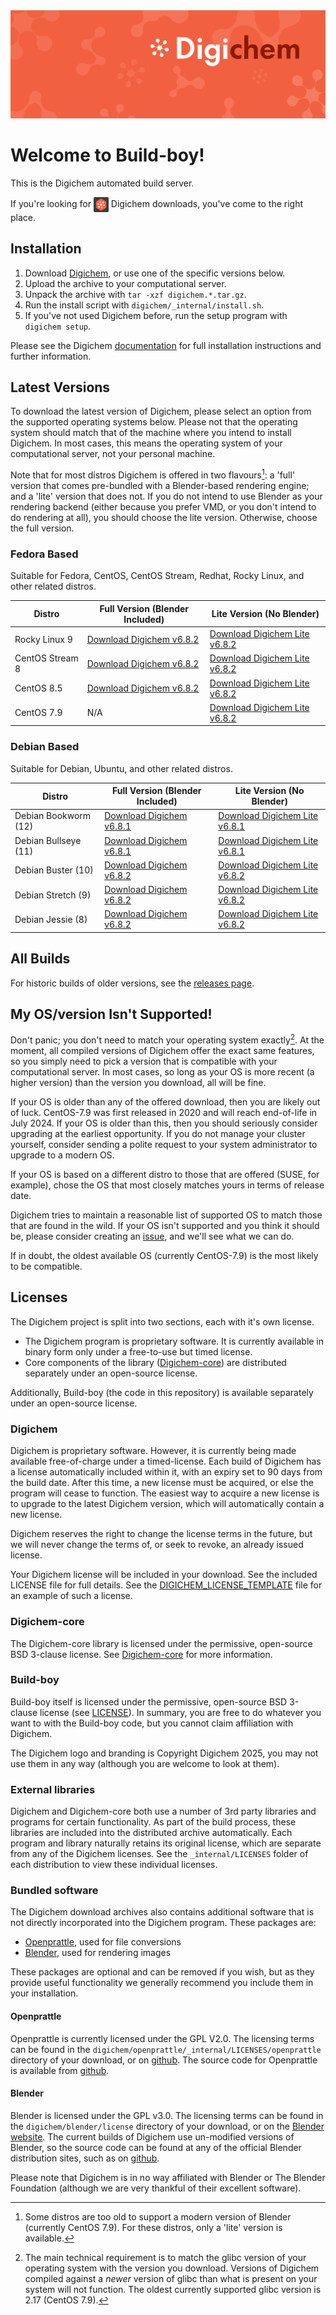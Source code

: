 <img src="Banner.png" alt="Banner" />

# Welcome to Build-boy!

This is the Digichem automated build server.

If you're looking for <img src="Logo.png" alt="Banner" height=24 valign=middle /> Digichem downloads, you've come to the right place.

## Installation

1. Download <!-- Quick-Download --> [Digichem](https://github.com/Digichem-Project/build-boy/releases/download/6.8.2-CentOS-Stream-8/digichem.6.8.2.CentOS-Stream-8-blender.tar.gz), or use one of the specific versions below.
1. Upload the archive to your computational server.
1. Unpack the archive with `tar -xzf digichem.*.tar.gz`.
1. Run the install script with `digichem/_internal/install.sh`.
1. If you've not used Digichem before, run the setup program with `digichem setup`.

Please see the Digichem [documentation](https://doc.digi-chem.co.uk) for full installation instructions and further information.

## Latest Versions

To download the latest version of Digichem, please select an option from the supported operating systems below.
Please not that the operating system should match that of the machine where you intend to install Digichem.
In most cases, this means the operating system of your computational server, not your personal machine.

Note that for most distros Digichem is offered in two flavours[^1]: a 'full' version that comes pre-bundled with a Blender-based rendering engine;
and a 'lite' version that does not. If you do not intend to use Blender as your rendering backend (either because you prefer VMD, or you don't intend to do rendering at all),
you should choose the lite version. Otherwise, choose the full version.

### Fedora Based

Suitable for Fedora, CentOS, CentOS Stream, Redhat, Rocky Linux, and other related distros.

| Distro | Full Version (Blender Included) | Lite Version (No Blender) |
|--------|---------------------------|---------------------------------|
| Rocky Linux 9 | <!-- Rocky-Linux-9 --> [Download Digichem v6.8.2](https://github.com/Digichem-Project/build-boy/releases/download/6.8.2-Rocky-Linux-9/digichem.6.8.2.Rocky-Linux-9-blender.tar.gz) | [Download Digichem Lite v6.8.2](https://github.com/Digichem-Project/build-boy/releases/download/6.8.2-Rocky-Linux-9/digichem.6.8.2.Rocky-Linux-9.tar.gz) |
| CentOS Stream 8 | <!-- CentOS-Stream-8 --> [Download Digichem v6.8.2](https://github.com/Digichem-Project/build-boy/releases/download/6.8.2-CentOS-Stream-8/digichem.6.8.2.CentOS-Stream-8-blender.tar.gz) | [Download Digichem Lite v6.8.2](https://github.com/Digichem-Project/build-boy/releases/download/6.8.2-CentOS-Stream-8/digichem.6.8.2.CentOS-Stream-8.tar.gz) |
| CentOS 8.5 | <!-- CentOS-8.5 --> [Download Digichem v6.8.2](https://github.com/Digichem-Project/build-boy/releases/download/6.8.2-CentOS-8.5/digichem.6.8.2.CentOS-8.5-blender.tar.gz) | [Download Digichem Lite v6.8.2](https://github.com/Digichem-Project/build-boy/releases/download/6.8.2-CentOS-8.5/digichem.6.8.2.CentOS-8.5.tar.gz) |
| CentOS 7.9 | <!-- CentOS-7.9 --> N/A | [Download Digichem Lite v6.8.2](https://github.com/Digichem-Project/build-boy/releases/download/6.8.2-CentOS-7.9/digichem.6.8.2.CentOS-7.9.tar.gz) |

### Debian Based

Suitable for Debian, Ubuntu, and other related distros.

| Distro | Full Version (Blender Included) | Lite Version (No Blender) |
|--------|---------------------------|---------------------------------|
| Debian Bookworm (12) | <!-- Debian-Bookworm --> [Download Digichem v6.8.1](https://github.com/Digichem-Project/build-boy/releases/download/6.8.1-Debian-Bookworm/digichem.6.8.1.Debian-Bookworm-blender.tar.gz) | [Download Digichem Lite v6.8.1](https://github.com/Digichem-Project/build-boy/releases/download/6.8.1-Debian-Bookworm/digichem.6.8.1.Debian-Bookworm.tar.gz) |
| Debian Bullseye (11) | <!-- Debian-Bullseye --> [Download Digichem v6.8.1](https://github.com/Digichem-Project/build-boy/releases/download/6.8.1-Debian-Bullseye/digichem.6.8.1.Debian-Bullseye-blender.tar.gz) | [Download Digichem Lite v6.8.1](https://github.com/Digichem-Project/build-boy/releases/download/6.8.1-Debian-Bullseye/digichem.6.8.1.Debian-Bullseye.tar.gz) |
| Debian Buster (10) | <!-- Debian-Buster --> [Download Digichem v6.8.2](https://github.com/Digichem-Project/build-boy/releases/download/6.8.2-Debian-Buster/digichem.6.8.2.Debian-Buster-blender.tar.gz) | [Download Digichem Lite v6.8.2](https://github.com/Digichem-Project/build-boy/releases/download/6.8.2-Debian-Buster/digichem.6.8.2.Debian-Buster.tar.gz) |
| Debian Stretch (9) | <!-- Debian-Stretch --> [Download Digichem v6.8.2](https://github.com/Digichem-Project/build-boy/releases/download/6.8.2-Debian-Stretch/digichem.6.8.2.Debian-Stretch-blender.tar.gz) | [Download Digichem Lite v6.8.2](https://github.com/Digichem-Project/build-boy/releases/download/6.8.2-Debian-Stretch/digichem.6.8.2.Debian-Stretch.tar.gz) |
| Debian Jessie (8) | <!-- Debian-Jessie --> [Download Digichem v6.8.2](https://github.com/Digichem-Project/build-boy/releases/download/6.8.2-Debian-Jessie/digichem.6.8.2.Debian-Jessie-blender.tar.gz) | [Download Digichem Lite v6.8.2](https://github.com/Digichem-Project/build-boy/releases/download/6.8.2-Debian-Jessie/digichem.6.8.2.Debian-Jessie.tar.gz) |

## All Builds

For historic builds of older versions, see the [releases page](https://github.com/Digichem-Project/build-boy/releases).

## My OS/version Isn't Supported!

Don't panic; you don't need to match your operating system exactly[^2]. At the moment, all compiled
versions of Digichem offer the exact same features, so you simply need to pick a version that is compatible
with your computational server. In most cases, so long as your OS is more recent (a higher version) than
the version you download, all will be fine.

If your OS is older than any of the offered download, then you are likely out of luck. CentOS-7.9 was first
released in 2020 and will reach end-of-life in July 2024. If your OS is older than this, then you should
seriously consider upgrading at the earliest opportunity. If you do not manage your cluster yourself,
consider sending a polite request to your system administrator to upgrade to a modern OS.

If your OS is based on a different distro to those that are offered (SUSE, for example), chose the OS
that most closely matches yours in terms of release date.

Digichem tries to maintain a reasonable list of supported OS to match those that are found in the wild.
If your OS isn't supported and you think it should be, please consider creating an
[issue](https://github.com/Digichem-Project/build-boy/issues), and we'll see what we can do.

If in doubt, the oldest available OS (currently CentOS-7.9) is the most likely to be compatible.

[^1]: Some distros are too old to support a modern version of Blender (currently CentOS 7.9). For these distros, only a 'lite' version is available.
[^2]: The main technical requirement is to match the glibc version of your operating system with the version you download.
Versions of Digichem compiled against a *newer* version of glibc than what is present on your system will not function.
The oldest currently supported glibc version is 2.17 (CentOS 7.9).


## Licenses

The Digichem project is split into two sections, each with it's own license.
 - The Digichem program is proprietary software. It is currently available in binary form only under a free-to-use but timed license. 
 - Core components of the library ([Digichem-core](https://github.com/Digichem-Project/digichem-core)) are distributed separately under an open-source license.

Additionally, Build-boy (the code in this repository) is available separately under an open-source license.

### Digichem

Digichem is proprietary software. However, it is currently being made available free-of-charge under a timed-license.
Each build of Digichem has a license automatically included within it, with an expiry set to
90 days from the build date. After this time, a new license must be acquired, or else the 
program will cease to function. The easiest way to acquire a new license is to upgrade to the
latest Digichem version, which will automatically contain a new license.

Digichem reserves the right to change the license terms in the future, but we will never change the terms of, or seek to revoke,
an already issued license.

Your Digichem license will be included in your download. See the included LICENSE file for full details.
See the [DIGICHEM_LICENSE_TEMPLATE](DIGICHEM_LICENSE_TEMPLATE.md) file for an example of such a license.

### Digichem-core

The Digichem-core library is licensed under the permissive, open-source BSD 3-clause license.
See [Digichem-core](https://github.com/Digichem-Project/digichem-core) for more information.

### Build-boy

Build-boy itself is licensed under the permissive, open-source BSD 3-clause license (see [LICENSE](LICENSE)).
In summary, you are free to do whatever you want to with the Build-boy code, but you cannot claim
affiliation with Digichem.

The Digichem logo and branding is Copyright Digichem 2025, you may not use them in any way (although you are welcome to look at them).

### External libraries

Digichem and Digichem-core both use a number of 3rd party libraries and programs for certain functionality.
As part of the build process, these libraries are included into the distributed archive automatically.
Each program and library naturally retains its original license, which are separate from any of the Digichem licenses.
See the `_internal/LICENSES` folder of each distribution to view these individual licenses.

### Bundled software

The Digichem download archives also contains additional software that is not directly incorporated into the Digichem program. These packages are:

 - [Openprattle](https://github.com/Digichem-Project/openprattle), used for file conversions
 - [Blender](https://www.blender.org/), used for rendering images

These packages are optional and can be removed if you wish, but as they provide useful functionality we generally recommend you include them in your installation.

#### Openprattle

Openprattle is currently licensed under the GPL V2.0. The licensing terms can be found in the `digichem/openprattle/_internal/LICENSES/openprattle` directory of your download, or on [github](https://github.com/Digichem-Project/openprattle/blob/main/LICENSE).
The source code for Openprattle is available from [github](https://github.com/Digichem-Project/openprattle).

#### Blender

Blender is licensed under the GPL v3.0. The licensing terms can be found in the `digichem/blender/license` directory of your download, or on the [Blender website](https://www.blender.org/about/license/).
The current builds of Digichem use un-modified versions of Blender, so the source code can be found at any of the official Blender distribution sites, such as on [github](https://github.com/blender/blender).

Please note that Digichem is in no way affiliated with Blender or The Blender Foundation (although we are very thankful of their excellent software).